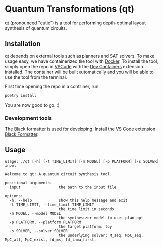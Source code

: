 # Quantum Transformations (qt)

qt (pronounced "cutie") is a tool for performing depth-optimal layout synthesis of quantum circuits.

## Installation

qt depends on external tools such as planners and SAT solvers. To make usage easy, we have containerized the tool with [Docker](https://www.docker.com/products/docker-desktop/). To install the tool, simply open the repo in [VSCode](https://code.visualstudio.com/) with the [Dev Containers](https://marketplace.visualstudio.com/items?itemName=ms-vscode-remote.remote-containers) extension installed. The container will be built automatically and you will be able to use the tool from the terminal.

First time opening the repo in a container, run

```bash
poetry install
```

You are now good to go. :)

### Development tools

The Black formatter is used for developing. Install the VS Code extension [Black Formatter](https://marketplace.visualstudio.com/items?itemName=ms-python.black-formatter).

## Usage

```
usage: ./qt [-h] [-t TIME_LIMIT] [-m MODEL] [-p PLATFORM] [-s SOLVER] input

Welcome to qt! A quantum circuit synthesis tool.

positional arguments:
  input                 the path to the input file

options:
  -h, --help            show this help message and exit
  -t TIME_LIMIT, --time_limit TIME_LIMIT
                        the time limit in seconds
  -m MODEL, --model MODEL
                        the synthesizer model to use: plan_opt
  -p PLATFORM, --platform PLATFORM
                        the target platform: toy
  -s SOLVER, --solver SOLVER
                        the underlying solver: M_seq, MpC_seq, MpC_all, MpC_exist, fd_ms, fd_lama_first,
```